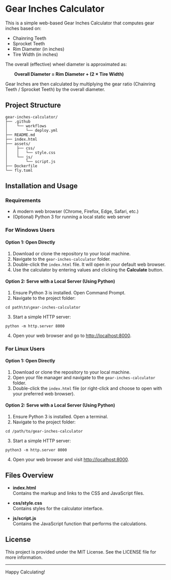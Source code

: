 # Gear Inches Calculator

This is a simple web-based Gear Inches Calculator that computes gear inches based on:
- Chainring Teeth
- Sprocket Teeth
- Rim Diameter (in inches)
- Tire Width (in inches)

The overall (effective) wheel diameter is approximated as:

  **Overall Diameter = Rim Diameter + (2 × Tire Width)**

Gear Inches are then calculated by multiplying the gear ratio (Chainring Teeth / Sprocket Teeth) by the overall diameter.

## Project Structure

```
gear-inches-calculator/
├── .github
│    └── workflows
│        └── deploy.yml
├── README.md
├── index.html
├── assets/
│    ├── css/
│    │   └── style.css
│    └── js/
│        └── script.js
├── Dockerfile
└── fly.toml
```


## Installation and Usage

### Requirements
- A modern web browser (Chrome, Firefox, Edge, Safari, etc.)
- (Optional) Python 3 for running a local static web server

### For Windows Users

#### Option 1: Open Directly
1. Download or clone the repository to your local machine.
2. Navigate to the `gear-inches-calculator` folder.
3. Double-click the `index.html` file. It will open in your default web browser.
4. Use the calculator by entering values and clicking the **Calculate** button.

#### Option 2: Serve with a Local Server (Using Python)
1. Ensure Python 3 is installed. Open Command Prompt.
2. Navigate to the project folder:

```
cd path\to\gear-inches-calculator
```

3. Start a simple HTTP server:

```
python -m http.server 8000
```

4. Open your web browser and go to [http://localhost:8000](http://localhost:8000).

### For Linux Users

#### Option 1: Open Directly
1. Download or clone the repository to your local machine.
2. Open your file manager and navigate to the `gear-inches-calculator` folder.
3. Double-click the `index.html` file (or right-click and choose to open with your preferred web browser).

#### Option 2: Serve with a Local Server (Using Python)
1. Ensure Python 3 is installed. Open a terminal.
2. Navigate to the project folder:

```
cd /path/to/gear-inches-calculator
```

3. Start a simple HTTP server:

```
python3 -m http.server 8000
```

4. Open your web browser and visit [http://localhost:8000](http://localhost:8000).

## Files Overview

- **index.html**  
Contains the markup and links to the CSS and JavaScript files.

- **css/style.css**  
Contains styles for the calculator interface.

- **js/script.js**  
Contains the JavaScript function that performs the calculations.

## License

This project is provided under the MIT License. See the LICENSE file for more information.

---

Happy Calculating!
